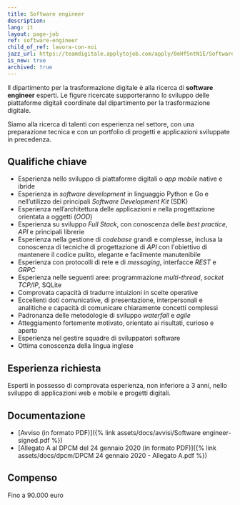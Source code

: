 ```yaml
---
title: Software engineer
description:
lang: it
layout: page-job
ref: software-engineer
child_of_ref: lavora-con-noi
jazz_url: https://teamdigitale.applytojob.com/apply/0eHfSntN1E/Software-Engineer.html
is_new: true
archived: true
---
```


Il dipartimento per la trasformazione digitale è alla ricerca di
**software engineer** esperti. Le figure ricercate supporteranno lo
sviluppo delle piattaforme digitali coordinate dal dipartimento per la
trasformazione digitale.

Siamo alla ricerca di talenti con esperienza nel settore, con una
preparazione tecnica e con un portfolio di progetti e applicazioni
sviluppate in precedenza.

## Qualifiche chiave

-   Esperienza nello sviluppo di piattaforme digitali o *app mobile*
    native e ibride
-   Esperienza in *software development* in linguaggio Python e Go e
    nell’utilizzo dei principali *Software Development Kit* (SDK)
-   Esperienza nell’architettura delle applicazioni e nella
    progettazione orientata a oggetti (*OOD*)
-   Esperienza su sviluppo *Full Stack*, con conoscenza delle *best
    practice*, *API* e principali librerie
-   Esperienza nella gestione di *codebase* grandi e complesse, inclusa
    la conoscenza di tecniche di progettazione di *API* con l'obiettivo
    di mantenere il codice pulito, elegante e facilmente manutenibile
-   Esperienza con protocolli di rete e di *messaging*, interfacce
    *REST* e *GRPC*
-   Esperienza nelle seguenti aree: programmazione *multi-thread*,
    *socket TCP/IP*, SQLite
-   Comprovata capacità di tradurre intuizioni in scelte operative
-   Eccellenti doti comunicative, di presentazione, interpersonali e
    analitiche e capacità di comunicare chiaramente concetti complessi
-   Padronanza delle metodologie di sviluppo *waterfall* e *agile*
-   Atteggiamento fortemente motivato, orientato ai risultati, curioso e
    aperto
-   Esperienza nel gestire squadre di sviluppatori software
-   Ottima conoscenza della lingua inglese

## Esperienza richiesta

Esperti in possesso di comprovata esperienza, non inferiore a 3 anni, nello sviluppo di
applicazioni web e mobile e progetti digitali.

## Documentazione

- [Avviso (in formato PDF)]({% link assets/docs/avvisi/Software engineer-signed.pdf %})
- [Allegato A al DPCM del 24 gennaio 2020 (in formato PDF)]({% link assets/docs/dpcm/DPCM 24 gennaio 2020 - Allegato A.pdf %})

## Compenso

Fino a 90.000 euro
